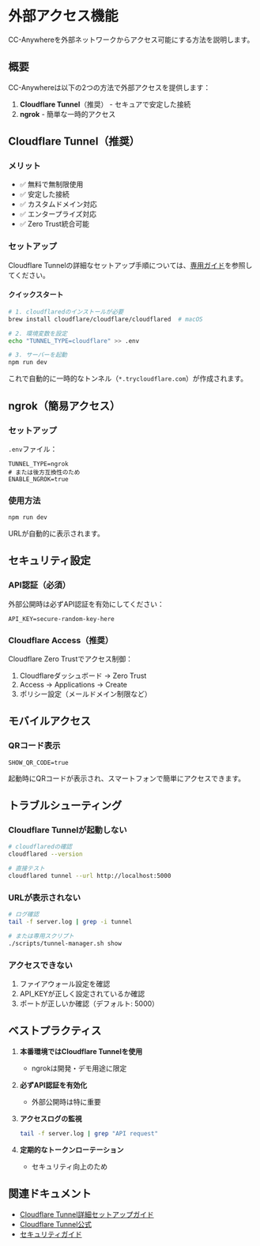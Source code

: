 # 外部アクセス機能

CC-Anywhereを外部ネットワークからアクセス可能にする方法を説明します。

## 概要

CC-Anywhereは以下の2つの方法で外部アクセスを提供します：

1. **Cloudflare Tunnel**（推奨） - セキュアで安定した接続
2. **ngrok** - 簡単な一時的アクセス

## Cloudflare Tunnel（推奨）

### メリット

- ✅ 無料で無制限使用
- ✅ 安定した接続
- ✅ カスタムドメイン対応
- ✅ エンタープライズ対応
- ✅ Zero Trust統合可能

### セットアップ

Cloudflare Tunnelの詳細なセットアップ手順については、[専用ガイド](../cloudflare-tunnel-setup-guide.md)を参照してください。

#### クイックスタート

```bash
# 1. cloudflaredのインストールが必要
brew install cloudflare/cloudflare/cloudflared  # macOS

# 2. 環境変数を設定
echo "TUNNEL_TYPE=cloudflare" >> .env

# 3. サーバーを起動
npm run dev
```

これで自動的に一時的なトンネル（`*.trycloudflare.com`）が作成されます。

## ngrok（簡易アクセス）

### セットアップ

`.env`ファイル：

```env
TUNNEL_TYPE=ngrok
# または後方互換性のため
ENABLE_NGROK=true
```

### 使用方法

```bash
npm run dev
```

URLが自動的に表示されます。

## セキュリティ設定

### API認証（必須）

外部公開時は必ずAPI認証を有効にしてください：

```env
API_KEY=secure-random-key-here
```

### Cloudflare Access（推奨）

Cloudflare Zero Trustでアクセス制御：

1. Cloudflareダッシュボード → Zero Trust
2. Access → Applications → Create
3. ポリシー設定（メールドメイン制限など）

## モバイルアクセス

### QRコード表示

```env
SHOW_QR_CODE=true
```

起動時にQRコードが表示され、スマートフォンで簡単にアクセスできます。

## トラブルシューティング

### Cloudflare Tunnelが起動しない

```bash
# cloudflaredの確認
cloudflared --version

# 直接テスト
cloudflared tunnel --url http://localhost:5000
```

### URLが表示されない

```bash
# ログ確認
tail -f server.log | grep -i tunnel

# または専用スクリプト
./scripts/tunnel-manager.sh show
```

### アクセスできない

1. ファイアウォール設定を確認
2. API_KEYが正しく設定されているか確認
3. ポートが正しいか確認（デフォルト: 5000）

## ベストプラクティス

1. **本番環境ではCloudflare Tunnelを使用**
   - ngrokは開発・デモ用途に限定

2. **必ずAPI認証を有効化**
   - 外部公開時は特に重要

3. **アクセスログの監視**
   ```bash
   tail -f server.log | grep "API request"
   ```

4. **定期的なトークンローテーション**
   - セキュリティ向上のため

## 関連ドキュメント

- [Cloudflare Tunnel詳細セットアップガイド](../cloudflare-tunnel-setup-guide.md)
- [Cloudflare Tunnel公式](https://developers.cloudflare.com/cloudflare-one/connections/connect-networks/)
- [セキュリティガイド](../operations/security.md)